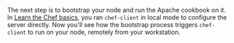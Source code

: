 The next step is to bootstrap your node and run the Apache cookbook on it. In [Learn the Chef basics](/learn-the-basics/rhel/), you ran `chef-client` in local mode to configure the server directly. Now you'll see how the bootstrap process triggers `chef-client` to run on your node, remotely from your workstation.

